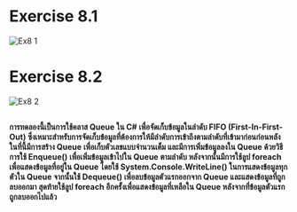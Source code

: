 # Exercise 8.1
![Ex8 1](https://github.com/65030179179Pattarapon/03376836-OOP-2566-Lab-14/assets/144198506/a695a76b-c300-4c0f-a7f9-13fbf6e84e25)

# Exercise 8.2
![Ex8 2](https://github.com/65030179179Pattarapon/03376836-OOP-2566-Lab-14/assets/144198506/f1287bdd-be6c-4b04-805a-4c26a80053e7)
##
#### การทดลองนี้เป็นการใช้คลาส Queue<T> ใน C# เพื่อจัดเก็บข้อมูลในลำดับ FIFO (First-In-First-Out) ซึ่งเหมาะสำหรับการจัดเก็บข้อมูลที่ต้องการให้มีลำดับการเข้าถึงตามลำดับที่เข้ามาก่อนก่อนหลัง ในที่นี้มีการสร้าง Queue<int> เพื่อเก็บตัวเลขแบบจำนวนเต็ม และมีการเพิ่มข้อมูลลงใน Queue ด้วยวิธีการใช้ Enqueue() เพื่อเพิ่มข้อมูลเข้าไปใน Queue ตามลำดับ หลังจากนั้นมีการใช้ลูป foreach เพื่อแสดงข้อมูลที่อยู่ใน Queue โดยใช้ System.Console.WriteLine() ในการแสดงข้อมูลทุกตัวใน Queue จากนั้นใช้ Dequeue() เพื่อลบข้อมูลตัวแรกออกจาก Queue และแสดงข้อมูลที่ถูกลบออกมา สุดท้ายใช้ลูป foreach อีกครั้งเพื่อแสดงข้อมูลที่เหลือใน Queue หลังจากที่ข้อมูลตัวแรกถูกลบออกไปแล้ว
